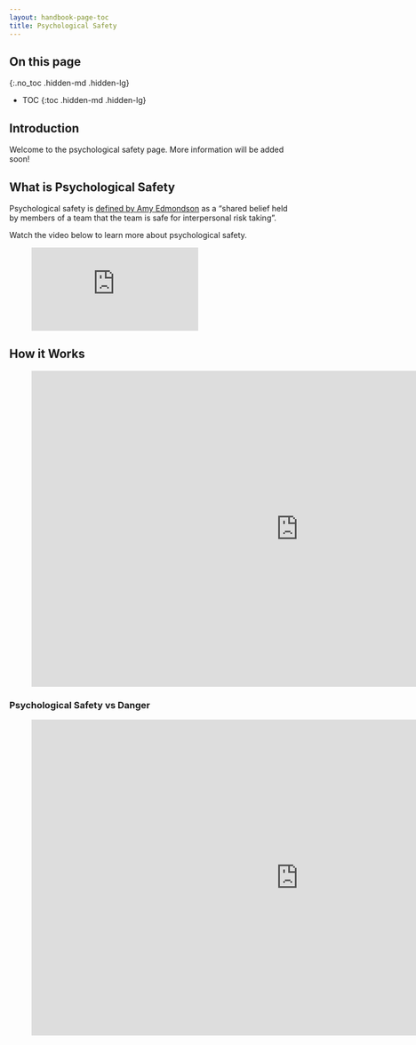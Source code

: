 ```yaml
---
layout: handbook-page-toc
title: Psychological Safety
---
```


## On this page
{:.no_toc .hidden-md .hidden-lg}

- TOC
{:toc .hidden-md .hidden-lg}

## Introduction

Welcome to the psychological safety page. More information will be added soon!

## What is Psychological Safety

Psychological safety is [defined by Amy Edmondson](https://www.jstor.org/stable/2666999?seq=1) as a “shared belief held by members of a team that the team is safe for interpersonal risk taking”.

Watch the video below to learn more about psychological safety. 

<!-- blank line -->
<figure class="video_container">
  <iframe src="https://www.youtube.com/embed/O0kAMpRp2hU" frameborder="0" allowfullscreen="true"> </iframe>
</figure>
<!-- blank line -->

## How it Works

<figure class="video_container">
<iframe src="https://docs.google.com/presentation/d/e/2PACX-1vQn6_E_jGgOUz9OBe0hYopG5MYF4k6-MV2NsdESCpxjYenS9ikKD8mylL_Id44GXzl5-lHLltwHsWLD/embed?start=false&loop=false&delayms=60000" frameborder="0" width="960" height="569" allowfullscreen="true" mozallowfullscreen="true" webkitallowfullscreen="true"></iframe>
</figure>

### Psychological Safety vs Danger

<figure class="video_container">
<iframe src="https://docs.google.com/presentation/d/e/2PACX-1vRzAtUx8ptPA5FbZ1Pn_GKRQB_9I_K98Sxr7GBfssU3FxpkVUXCA9kyg7j5xWV6X9NEOR0zC7SdGuJb/embed?start=false&loop=false&delayms=60000" frameborder="0" width="960" height="569" allowfullscreen="true" mozallowfullscreen="true" webkitallowfullscreen="true"></iframe>
</figure>
